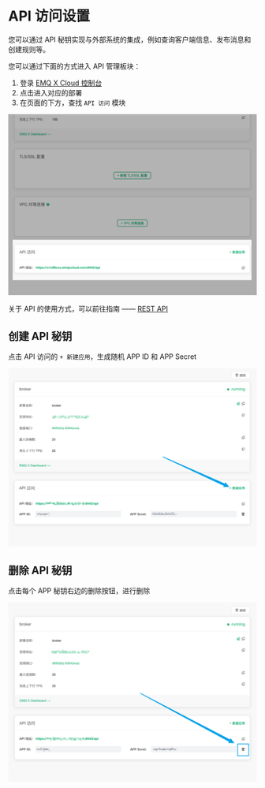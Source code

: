 # API 访问设置

您可以通过 API 秘钥实现与外部系统的集成，例如查询客户端信息、发布消息和创建规则等。

您可以通过下面的方式进入 API 管理板块：

1. 登录 [EMQ X Cloud 控制台](https://cloud.emqx.io/console)
2. 点击进入对应的部署
3. 在页面的下方，查找 `API 访问` 模块

![API](_assets/deployment_api.png)

关于 API 的使用方式，可以前往指南 —— [REST API](../api.md)

## 创建 API 秘钥

点击 API 访问的 `+ 新建应用`，生成随机 APP ID 和 APP Secret

![创建 APP](_assets/app_add.png)

## 删除 API 秘钥

点击每个 APP 秘钥右边的删除按钮，进行删除

![创建 APP](_assets/app_del.png)

